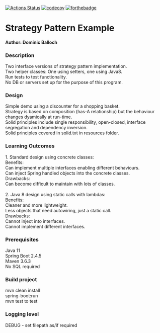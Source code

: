 [![Actions Status](https://github.com/domiballoch/strategy-example/actions/workflows/maven.yml/badge.svg)](https://github.com/domiballoch/strategy-example/actions)
[![codecov](https://codecov.io/gh/domiballoch/strategy-example/branch/master/graph/badge.svg?token=3DQWELQG2V)](https://codecov.io/gh/domiballoch/strategy-example)
[![forthebadge](https://forthebadge.com/images/badges/contains-tasty-spaghetti-code.svg)](https://forthebadge.com)

<h1>Strategy Pattern Example</h1>
<h4>Author: Dominic Balloch</h4>

<h3>Description</h3>
Two interface versions of strategy pattern implementation.
<br/>Two helper classes: One using setters, one using Java8.
<br/>Run tests to test functionality.
<br/>No DB or servers set up for the purpose of this program.

<h3>Design</h3>
Simple demo using a discounter for a shopping basket.
<br/>Strategy is based on composition (has-A relationship) but the behaviour changes dyamically at run-time.
<br/>Solid principles include single responsibility, open-closed,
interface segregation and dependency inversion.
<br/>Solid principles covered in solid.txt in resources folder.

<h3>Learning Outcomes</h3>
1. Standard design using concrete classes:
   <br/>Benefits:
   <br/> Can implement multiple interfaces enabling different behaviours.
   <br/> Can inject Spring handled objects into the concrete classes.
   <br/> Drawbacks:
   <br/> Can become difficult to maintain with lots of classes.
<br/>
<br/>2. Java 8 design using static calls with lambdas:
   <br/>Benefits:
   <br/> Cleaner and more lightweight.
   <br/> Less objects that need autowiring, just a static call.
   <br/> Drawbacks:
   <br/> Cannot inject into interfaces.
   <br/> Cannot implement different interfaces.

<h3>Prerequisites</h3>
Java 11
<br/> Spring Boot 2.4.5
<br/>Maven 3.6.3
<br/>No SQL required

<h3>Build project</h3>
mvn clean install
<br/>spring-boot:run
<br/>mvn test to test

<h3>Logging level</h3>
DEBUG - set filepath as/if required